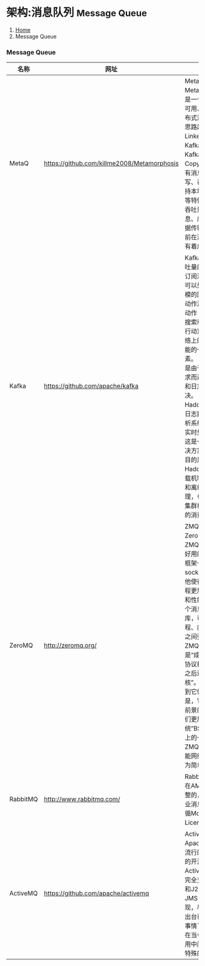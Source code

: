 # 架构:消息队列 <small>Message Queue</small>

<ol class="breadcrumb"><li><a href="/">Home</a></li><li class="active">Message Queue</li></ol>

### Message Queue
|名称|网址|说明|
|------|------|------|
|MetaQ|https://github.com/killme2008/Metamorphosis|MetaQ（全称Metamorphosis）是一个高性能、高可用、可扩展的分布式消息中间件，思路起源于LinkedIn的Kafka，但并不是Kafka的一个Copy。MetaQ具有消息存储顺序写、吞吐量大和支持本地和XA事务等特性，适用于大吞吐量、顺序消息、广播和日志数据传输等场景，目前在淘宝和支付宝有着广泛的应用|
|Kafka|https://github.com/apache/kafka|Kafka是一种高吞吐量的分布式发布订阅消息系统，它可以处理消费者规模的网站中的所有动作流数据。 这种动作（网页浏览，搜索和其他用户的行动）是在现代网络上的许多社会功能的一个关键因素。 这些数据通常是由于吞吐量的要求而通过处理日志和日志聚合来解决。 对于像Hadoop的一样的日志数据和离线分析系统，但又要求实时处理的限制，这是一个可行的解决方案。Kafka的目的是通过Hadoop的并行加载机制来统一线上和离线的消息处理，也是为了通过集群机来提供实时的消费|
|ZeroMQ|http://zeromq.org/|ZMQ (以下 ZeroMQ 简称 ZMQ)是一个简单好用的传输层，像框架一样的一个 socket library，他使得 Socket 编程更加简单、简洁和性能更高。是一个消息处理队列库，可在多个线程、内核和主机盒之间弹性伸缩。ZMQ 的明确目标是“成为标准网络协议栈的一部分，之后进入 Linux 内核”。现在还未看到它们的成功。但是，它无疑是极具前景的、并且是人们更加需要的“传统”BSD 套接字之上的一层封装。ZMQ 让编写高性能网络应用程序极为简单和有趣|
|RabbitMQ|http://www.rabbitmq.com/|RabbitMQ是一个在AMQP基础上完整的，可复用的企业消息系统。他遵循Mozilla Public License开源协议|
|ActiveMQ|https://github.com/apache/activemq|ActiveMQ 是Apache出品，最流行的，能力强劲的开源消息总线。ActiveMQ 是一个完全支持JMS1.1和J2EE 1.4规范的 JMS Provider实现，尽管JMS规范出台已经是很久的事情了，但是JMS在当今的J2EE应用中间仍然扮演着特殊的地位|

